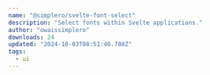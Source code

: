```yaml
---
name: "@simplero/svelte-font-select"
description: "Select fonts within Svelte applications."
author: "owaissimplero"
downloads: 24
updated: "2024-10-03T08:51:46.788Z"
tags: 
  - ui
---
```

